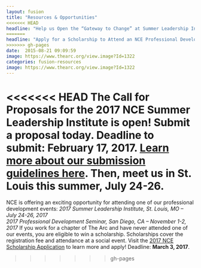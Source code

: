 ```yaml
---
layout: fusion
title: "Resources & Opportunities"
<<<<<<< HEAD
headline: "Help us Open the “Gateway to Change” at Summer Leadership Institute 2017!"
=======
headline: "Apply for a Scholarship to Attend an NCE Professional Development Event"
>>>>>>> gh-pages
date:  2015-08-21 09:09:59
image: https://www.thearc.org/view.image?Id=1322
categories: fusion-resources
image: https://www.thearc.org/view.image?Id=1322
---
```

<<<<<<< HEAD
The Call for Proposals for the 2017 NCE Summer Leadership Institute is open! Submit a proposal today. Deadline to submit: February 17, 2017. <a href="http://nce-sli.org/call-for-proposals/">Learn more about our submission guidelines here</a>. Then, meet us in St. Louis this summer, July 24-26.
=======
NCE is offering an exciting opportunity for attending one of our professional development events:
<em>2017 Summer Leadership Institute, St. Louis, MO – July 24-26, 2017<br />
2017 Professional Development Seminar, San Diego, CA – November 1-2, 2017</em>
If you work for a chapter of The Arc and have never attended one of our events, you are eligible to win a scholarship.  Scholarships cover the registration fee and attendance at a social event. Visit the <a href="https://fs16.formsite.com/u024508129ncearc/form261/index.html?1484843450553">2017 NCE Scholarship Application</a> to learn more and apply! Deadline: <strong>March 3, 2017</strong>.
>>>>>>> gh-pages
